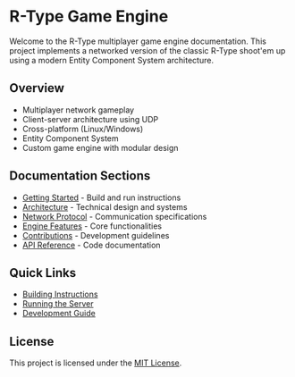 # R-Type Game Engine

Welcome to the R-Type multiplayer game engine documentation. This project implements a networked version of the classic R-Type shoot'em up using a modern Entity Component System architecture.

## Overview

- Multiplayer network gameplay
- Client-server architecture using UDP
- Cross-platform (Linux/Windows)
- Entity Component System
- Custom game engine with modular design

## Documentation Sections

- [Getting Started](getting-started.md) - Build and run instructions
- [Architecture](architecture.md) - Technical design and systems
- [Network Protocol](network-protocol.md) - Communication specifications
- [Engine Features](engine-features.md) - Core functionalities
- [Contributions](contributions.md) - Development guidelines
- [API Reference](api-reference.md) - Code documentation

## Quick Links

- [Building Instructions](getting-started.md#building)
- [Running the Server](getting-started.md#server)
- [Development Guide](contributing.md#development-guide)

## License

This project is licensed under the [MIT License](LICENSE.md).

